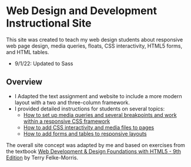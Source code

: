 # Web Design and Development Instructional Site

This site was created to teach my web design students about responsive web page design, media queries, floats, CSS interactivity, HTML5 forms, and HTML tables.

- 9/1/22: Updated to Sass

## Overview
- I Adapted the text assignment and website to include a more modern layout with a two and three-column framework.
- I provided detailed instructions for students on several topics:
  - [How to set up media queries and several breakpoints and work within a responsive CSS framework](https://pmentropy.github.io/web-instructional-site/student_instructions/media_query_instructions.html)
  - [How to add CSS interactivity and media files to pages](https://pmentropy.github.io/web-instructional-site/student_instructions/multimedia_and_css_interactivity_instructions.html)
  - [How to add forms and tables to responsive layouts](https://pmentropy.github.io/web-instructional-site/student_instructions/forms_and_tables_instructions.html)

The overall site concept was adapted by me and based on exercises from the textbook [Web Development & Design Foundations with HTML5 - 9th Edition](https://webdevfoundations.net/9e/index.html) by Terry Felke-Morris.
